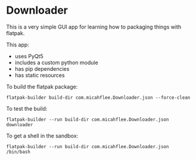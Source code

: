 # Downloader

This is a very simple GUI app for learning how to packaging things with flatpak.

This app:

- uses PyQt5
- includes a custom python module
- has pip dependencies
- has static resources

To build the flatpak package:

```
flatpak-builder build-dir com.micahflee.Downloader.json --force-clean
```

To test the build:

```
flatpak-builder --run build-dir com.micahflee.Downloader.json downloader
```

To get a shell in the sandbox:

```
flatpak-builder --run build-dir com.micahflee.Downloader.json /bin/bash
```
